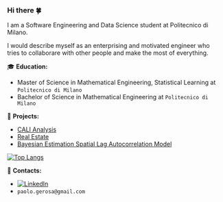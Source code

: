 <!--
**PaoloGerosa/PaoloGerosa** is a ✨ _special_ ✨ repository because its `README.md` (this file) appears on your GitHub profile.

Here are some ideas to get you started:

- 🔭 I’m currently working on ...
- 🌱 I’m currently learning ...
- 👯 I’m looking to collaborate on ...
- 🤔 I’m looking for help with ...
- 💬 Ask me about ...
- 📫 How to reach me: ...
- 😄 Pronouns: ...
- ⚡ Fun fact: ...
-->


### Hi there :four_leaf_clover:

I am a Software Engineering and Data Science student at Politecnico di Milano.

I would describe myself as an enterprising and motivated engineer who tries to collaborare with other people and make the most of everything.

:mortar_board: **Education:**
 - Master of Science in Mathematical Engineering, Statistical Learning at `Politecnico di Milano`
 - Bachelor of Science in Mathematical Engineering  at `Politecnico di Milano`

:pushpin: **Projects:**
 - [CALI Analysis](https://github.com/PaoloGerosa/Chemotherapy-Associated-Liver-Injury) 
 - [Real Estate](https://github.com/PaoloGerosa/Real_Estate)
 - [Bayesian Estimation Spatial Lag Autocorrelation Model](https://github.com/PaoloGerosa/Bayesian-Estimation-Spatial-Lag-Autocorrelation-Model) 

[![Top Langs](https://github-readme-stats.vercel.app/api/top-langs/?username=PaoloGerosa&langs_count=8)](https://github.com/PaoloGerosa/github-readme-stats)

:loudspeaker: **Contacts:**
- [![LinkedIn](https://img.shields.io/badge/-LinkedIn-blue?style=flat&logo=Linkedin&logoColor=white)](https://www.linkedin.com/in/paolo-gerosa-255481187/)
- `paolo.gerosa@gmail.com`
